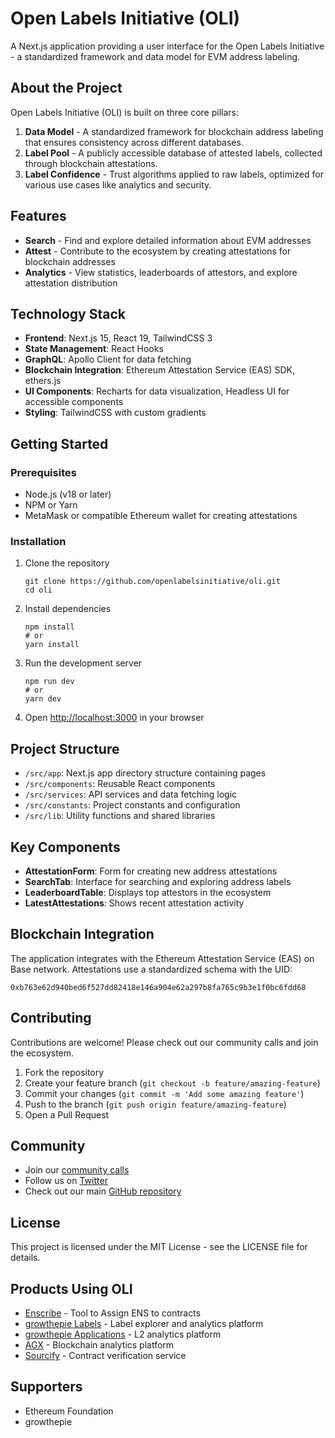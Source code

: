 # Open Labels Initiative (OLI)

A Next.js application providing a user interface for the Open Labels Initiative - a standardized framework and data model for EVM address labeling.

## About the Project

Open Labels Initiative (OLI) is built on three core pillars:

1. **Data Model** - A standardized framework for blockchain address labeling that ensures consistency across different databases.
2. **Label Pool** - A publicly accessible database of attested labels, collected through blockchain attestations.
3. **Label Confidence** - Trust algorithms applied to raw labels, optimized for various use cases like analytics and security.

## Features

- **Search** - Find and explore detailed information about EVM addresses
- **Attest** - Contribute to the ecosystem by creating attestations for blockchain addresses
- **Analytics** - View statistics, leaderboards of attestors, and explore attestation distribution

## Technology Stack

- **Frontend**: Next.js 15, React 19, TailwindCSS 3
- **State Management**: React Hooks
- **GraphQL**: Apollo Client for data fetching
- **Blockchain Integration**: Ethereum Attestation Service (EAS) SDK, ethers.js
- **UI Components**: Recharts for data visualization, Headless UI for accessible components
- **Styling**: TailwindCSS with custom gradients

## Getting Started

### Prerequisites

- Node.js (v18 or later)
- NPM or Yarn
- MetaMask or compatible Ethereum wallet for creating attestations

### Installation

1. Clone the repository
   ```
   git clone https://github.com/openlabelsinitiative/oli.git
   cd oli
   ```

2. Install dependencies
   ```
   npm install
   # or
   yarn install
   ```


3. Run the development server
   ```
   npm run dev
   # or
   yarn dev
   ```

4. Open [http://localhost:3000](http://localhost:3000) in your browser

## Project Structure

- `/src/app`: Next.js app directory structure containing pages
- `/src/components`: Reusable React components
- `/src/services`: API services and data fetching logic
- `/src/constants`: Project constants and configuration
- `/src/lib`: Utility functions and shared libraries

## Key Components

- **AttestationForm**: Form for creating new address attestations
- **SearchTab**: Interface for searching and exploring address labels
- **LeaderboardTable**: Displays top attestors in the ecosystem
- **LatestAttestations**: Shows recent attestation activity

## Blockchain Integration

The application integrates with the Ethereum Attestation Service (EAS) on Base network. Attestations use a standardized schema with the UID:
```
0xb763e62d940bed6f527dd82418e146a904e62a297b8fa765c9b3e1f0bc6fdd68
```

## Contributing

Contributions are welcome! Please check out our community calls and join the ecosystem.

1. Fork the repository
2. Create your feature branch (`git checkout -b feature/amazing-feature`)
3. Commit your changes (`git commit -m 'Add some amazing feature'`)
4. Push to the branch (`git push origin feature/amazing-feature`)
5. Open a Pull Request

## Community

- Join our [community calls](https://calendar.google.com/calendar/u/3?cid=MmQ0MzYxNzQ3ZGFiY2M3ZDJkZjk0NjZiYmY3MmNmZDUwZTNjMjE2OTQ4YzgyNmI4OTBmYjYyN2VmNGRjNjQ4OEBncm91cC5jYWxlbmRhci5nb29nbGUuY29t)
- Follow us on [Twitter](https://x.com/open_labels)
- Check out our main [GitHub repository](https://github.com/openlabelsinitiative/OLI)

## License

This project is licensed under the MIT License - see the LICENSE file for details.

## Products Using OLI

- [Enscribe](https://app.enscribe.xyz/) - Tool to Assign ENS to contracts
- [growthepie Labels](https://labels.growthepie.com/) - Label explorer and analytics platform
- [growthepie Applications](https://www.growthepie.com/applications/) - L2 analytics platform
- [AGX](https://agx.app/) - Blockchain analytics platform
- [Sourcify](https://repo.sourcify.dev/) - Contract verification service

## Supporters

- Ethereum Foundation
- growthepie
